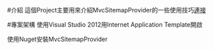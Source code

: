 #介紹
這個Project主要用來介紹MvcSitemapProvider的一些使用技巧[連接](http://www.dotblogs.com.tw/alantsai/archive/2013/06/04/105245.aspx)

#專案架構
使用Visual Studio 2012用Internet Application Template開啟

使用Nuget安裝MvcSitemapProvider

